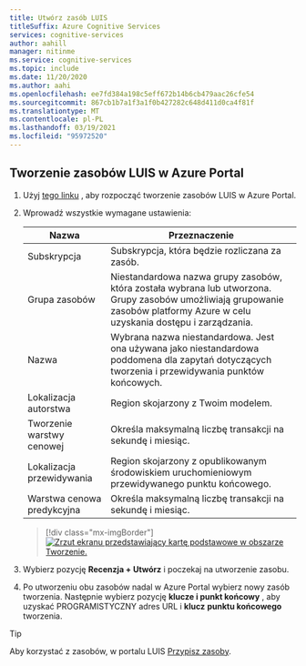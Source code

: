 ```yaml
---
title: Utwórz zasób LUIS
titleSuffix: Azure Cognitive Services
services: cognitive-services
author: aahill
manager: nitinme
ms.service: cognitive-services
ms.topic: include
ms.date: 11/20/2020
ms.author: aahi
ms.openlocfilehash: ee7fd384a198c5eff672b14b6cb479aac26cfe54
ms.sourcegitcommit: 867cb1b7a1f3a1f0b427282c648d411d0ca4f81f
ms.translationtype: MT
ms.contentlocale: pl-PL
ms.lasthandoff: 03/19/2021
ms.locfileid: "95972520"
---
```

<a name="create-luis-resources"></a>

## <a name="create-luis-resources-in-the-azure-portal"></a>Tworzenie zasobów LUIS w Azure Portal

1. Użyj [tego linku](https://ms.portal.azure.com/#create/Microsoft.CognitiveServicesLUISAllInOne) , aby rozpocząć tworzenie zasobów LUIS w Azure Portal.

1. Wprowadź wszystkie wymagane ustawienia:

    |Nazwa|Przeznaczenie|
    |--|--|
    |Subskrypcja | Subskrypcja, która będzie rozliczana za zasób.|
    |Grupa zasobów| Niestandardowa nazwa grupy zasobów, która została wybrana lub utworzona. Grupy zasobów umożliwiają grupowanie zasobów platformy Azure w celu uzyskania dostępu i zarządzania.|
    |Nazwa| Wybrana nazwa niestandardowa. Jest ona używana jako niestandardowa poddomena dla zapytań dotyczących tworzenia i przewidywania punktów końcowych.|
    |Lokalizacja autorstwa|Region skojarzony z Twoim modelem.|
    |Tworzenie warstwy cenowej|Określa maksymalną liczbę transakcji na sekundę i miesiąc.|
    |Lokalizacja przewidywania|Region skojarzony z opublikowanym środowiskiem uruchomieniowym przewidywanego punktu końcowego.|
    |Warstwa cenowa predykcyjna|Określa maksymalną liczbę transakcji na sekundę i miesiąc.|

    > [!div class="mx-imgBorder"]
    > [![Zrzut ekranu przedstawiający kartę podstawowe w obszarze Tworzenie.](../media/luis-how-to-azure-subscription/create-resource-in-azure-small.png)](../media/luis-how-to-azure-subscription/create-resource-in-azure-small.png#lightbox)

1. Wybierz pozycję **Recenzja + Utwórz** i poczekaj na utworzenie zasobu.
1. Po utworzeniu obu zasobów nadal w Azure Portal wybierz nowy zasób tworzenia. Następnie wybierz pozycję **klucze i punkt końcowy** , aby uzyskać PROGRAMISTYCZNY adres URL i **klucz** **punktu końcowego** tworzenia.

> [!TIP]
> Aby korzystać z zasobów, w portalu LUIS [Przypisz zasoby](../luis-how-to-azure-subscription.md#assign-an-authoring-resource-in-the-luis-portal-for-all-apps).
